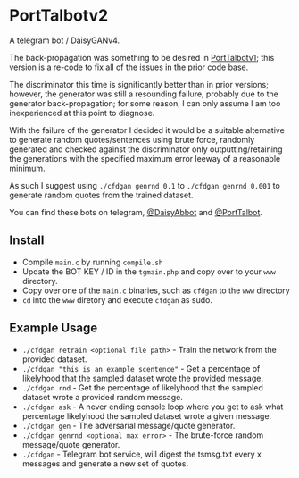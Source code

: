 # PortTalbotv2
A telegram bot / DaisyGANv4.

The back-propagation was something to be desired in [PortTalbotv1](https://github.com/DaisyGAN/PortTalbot); this version is a re-code to fix all of the issues in the prior code base.

The discriminator this time is significantly better than in prior versions; however, the generator was still a resounding failure, probably due to the generator back-propagation; for some reason, I can only assume I am too inexperienced at this point to diagnose.

With the failure of the generator I decided it would be a suitable alternative to generate random quotes/sentences using brute force, randomly generated and checked against the discriminator only outputting/retaining the generations with the specified maximum error leeway of a reasonable minimum.

As such I suggest using `./cfdgan genrnd 0.1` to `./cfdgan genrnd 0.001` to generate random quotes from the trained dataset.

You can find these bots on telegram, [@DaisyAbbot](http://t.me/daisyabbot) and [@PortTalbot](http://t.me/porttalbot). 

## Install
- Compile `main.c` by running `compile.sh`
- Update the BOT KEY / ID in the `tgmain.php` and copy over to your `www` directory.
- Copy over one of the `main.c` binaries, such as `cfdgan` to the `www` directory
- `cd` into the `www` diretory and execute `cfdgan` as sudo.

## Example Usage
- ```./cfdgan retrain <optional file path>``` - Train the network from the provided dataset.
- ```./cfdgan "this is an example scentence"``` - Get a percentage of likelyhood that the sampled dataset wrote the provided message.
- ```./cfdgan rnd``` - Get the percentage of likelyhood that the sampled dataset wrote a provided random message.
- ```./cfdgan ask``` - A never ending console loop where you get to ask what percentage likelyhood the sampled dataset wrote a given message.
- ```./cfdgan gen``` - The adversarial message/quote generator.
- ```./cfdgan genrnd <optional max error>``` - The brute-force random message/quote generator.
- ```./cfdgan``` - Telegram bot service, will digest the tsmsg.txt every x messages and generate a new set of quotes.
